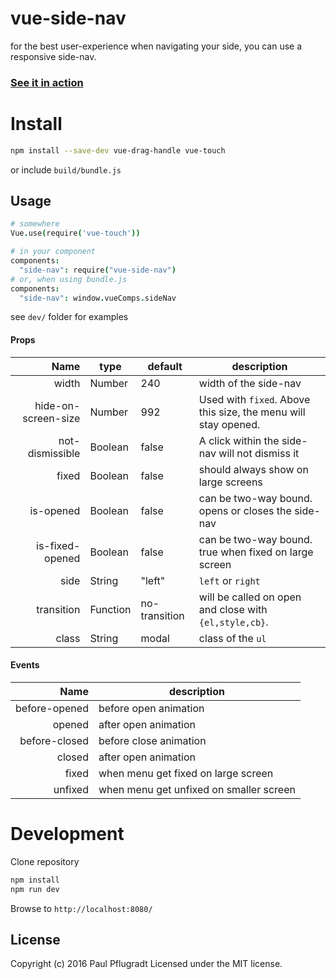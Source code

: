 # vue-side-nav

for the best user-experience when navigating your side, you can use a responsive side-nav.

### [See it in action](https://vue-comps.github.io/vue-side-nav)


# Install

```sh
npm install --save-dev vue-drag-handle vue-touch
```
or include `build/bundle.js`

## Usage
```coffee
# somewhere
Vue.use(require('vue-touch'))

# in your component
components:
  "side-nav": require("vue-side-nav")
# or, when using bundle.js
components:
  "side-nav": window.vueComps.sideNav
```
see `dev/` folder for examples

#### Props
| Name | type | default | description |
| ---:| --- | ---| --- |
| width | Number | 240 | width of the side-nav |
| hide-on-screen-size | Number | 992 | Used with `fixed`. Above this size, the menu will stay opened. |
| not-dismissible | Boolean | false | A click within the side-nav will not dismiss it |
| fixed | Boolean | false | should always show on large screens |
| is-opened | Boolean | false | can be two-way bound. opens or closes the side-nav |
| is-fixed-opened | Boolean | false | can be two-way bound. true when fixed on large screen |
| side | String | "left" | `left` or `right` |
| transition | Function | no-transition | will be called on open and close with `{el,style,cb}`. |
| class | String | modal | class of the `ul`|

#### Events
| Name |  description |
| ---:| --- |
| before-opened | before open animation |
| opened | after open animation |
| before-closed | before close animation |
| closed |  after open animation |
| fixed |  when menu get fixed on large screen |
| unfixed | when menu get unfixed on smaller screen |

# Development
Clone repository
```sh
npm install
npm run dev
```
Browse to `http://localhost:8080/`

## License
Copyright (c) 2016 Paul Pflugradt
Licensed under the MIT license.
